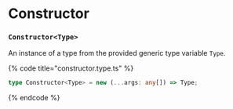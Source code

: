 # Constructor

### `Constructor<Type>`

An instance of a type from the provided generic type variable `Type`.

{% code title="constructor.type.ts" %}
```typescript
type Constructor<Type> = new (...args: any[]) => Type;
```
{% endcode %}

